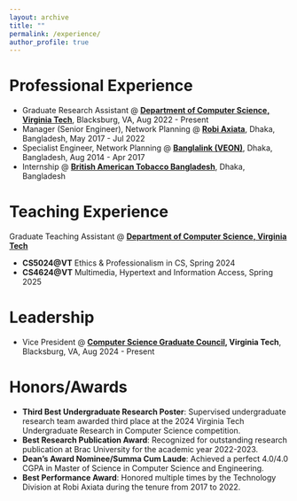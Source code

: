 ```yaml
---
layout: archive
title: ""
permalink: /experience/
author_profile: true
---
```



# Professional Experience

- Graduate Research Assistant @ **[Department of Computer Science, Virginia Tech](https://cs.vt.edu/)**, Blacksburg, VA, Aug 2022 - Present
- Manager (Senior Engineer), Network Planning @ **[Robi Axiata](https://www.robi.com.bd/en#)**, Dhaka, Bangladesh, May 2017 - Jul 2022
- Specialist Engineer, Network Planning @ **[Banglalink (VEON)](https://banglalink.net/en)**, Dhaka, Bangladesh, Aug 2014 - Apr 2017
- Internship @ **[British American Tobacco Bangladesh](https://www.bat.com/)**, Dhaka, Bangladesh

# Teaching Experience

Graduate Teaching Assistant @ **[Department of Computer Science, Virginia Tech](https://cs.vt.edu/)**
- **CS5024@VT** Ethics & Professionalism in CS, Spring 2024
- **CS4624@VT** Multimedia, Hypertext and Information Access, Spring 2025

# Leadership
- Vice President @ **[Computer Science Graduate Council](https://csgrad.cs.vt.edu/), Virginia Tech**, Blacksburg, VA, Aug 2024 - Present

# Honors/Awards

- **Third Best Undergraduate Research Poster**: Supervised undergraduate research team awarded third place at the 2024 Virginia Tech Undergraduate Research in Computer Science competition.
- **Best Research Publication Award**: Recognized for outstanding research publication at Brac University for the academic year 2022-2023.
- **Dean’s Award Nominee/Summa Cum Laude**: Achieved a perfect 4.0/4.0 CGPA in Master of Science in Computer Science and Engineering.
- **Best Performance Award**: Honored multiple times by the Technology Division at Robi Axiata during the tenure from 2017 to 2022.


<!-- # Teaching Experience
- **[CS6604@VT](/cs6604FA23)** Embodied Artificial Intelligence, Fall 2023
- **CS5824@VT** Advanced Machine Learning, Spring 2023
- **CS5824@VT** Advanced Machine Learning, Fall 2022
- **[CS5604@VT](/CS5604F21)** Information Storage and Retrieval, Fall 2021
- **[CS6604@VT](/cs6604SP21)** Data Challenges in Machine Learning, Spring 2021
- **CS410@UIUC Text Information Systems**, Head TA for Fall 2018, Spring+Fall 2017 and TA, Fall 2016 
- **CS125@UIUC Intro to Computer Science**, TA, Fall 2013


# Awards
- **Travel Award** for [ISWC 2019](https://iswc2019.semanticweb.org), Auckland, New Zealand
- **Outstanding Teaching Assistant Award** - CS Department @ UIUC, Spring 2018
- **Travel Award** for [ICWSM 2019](https://www.icwsm.org/2019), Munich, Germany
- **Travel Award** for [ISWC 2018](http://iswc2018.semanticweb.org), Pacific Grove, CA *(declined, unable to travel)*
- **Travel Award** for [ISWC 2017](http://iswc2017.semanticweb.org), Vienna, Austria
- **Travel Award** for [IEEE Big Data 2017](http://cci.drexel.edu/bigdata/bigdata2017/), Boston, MA
- **Travel Award** for [WiML 2017](https://wimlworkshop.org/2017/) (co-located with NIPS'17), Long Beach, CA

- **Microsoft Azure Research Award**
November 2014 - 14 awards given by Microsoft  
Provides generous access to Microsoft Azure for research purposes  
Proposal: *Multivariate Time Series Analysis for Trend Forecasting*  [[Microsoft blog post](https://blogs.technet.microsoft.com/machinelearning/2015/01/21/announcing-winners-of-the-azure-for-research-awards-for-ml/)]
Estimated total market value: $20,000  

- **Yahoo! Certificate of Achievement** for the most useful and cool project  
CS 511 - Advanced Data Management course, Spring 2014  
Instructor: Prof. Kevin Chang, UIUC  
Project: *Multi-resolution drill-down with clustering and sampling* [[video](https://www.youtube.com/watch?v=Be64SzC2I0k), [slides](/files/dora.pdf)]

- CS Departmental nominee for the **IBM PhD Fellowship 2019** and the **Microsoft Graduate Women's Scholarship 2014**

- [IPL](http://ipl.cs.aueb.gr) at ImageClef 2013 - AMIA Medical Task
**2nd place** in Textual Ad-hoc image-based retrieval 
**5th place** in Visual Ad-hoc image-based retrieval
-->
